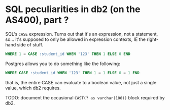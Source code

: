 <style>
.footer {display: none;}
</style>

# SQL peculiarities in db2 (on the AS400), part ?

SQL's `CASE` expression. Turns out that it's an expression, not a statement, so… it's supposed to only be allowed in expression contexts, IE the right-hand side of stuff.

```SQL
WHERE 1 = CASE :student_id WHEN '123' THEN 1 ELSE 0 END
```

Postgres allows you to do something like the following:

```SQL
WHERE CASE :student_id WHEN '123' THEN 1 = 1 ELSE 0 = 1 END
```

that is, the entire CASE can evaluate to a boolean value, not just a single value, which db2 requires.

TODO: document the occasional `CAST(? as varchar(100))` block required by db2.
